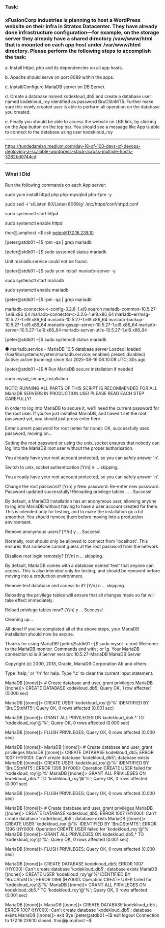 ### Task:
   ### xFusionCorp Industries is planning to host a WordPress website on their infra in Stratos Datacenter. They have already done infrastructure configuration—for example, on the storage server they already have a shared directory /vaw/www/html that is mounted on each app host under /var/www/html directory. Please perform the following steps to accomplish the task:



a. Install httpd, php and its dependencies on all app hosts.


b. Apache should serve on port 8089 within the apps.


c. Install/Configure MariaDB server on DB Server.


d. Create a database named kodekloud_db5 and create a database user named kodekloud_roy identified as password BruCStnMT5. Further make sure this newly created user is able to perform all operation on the database you created.


e. Finally you should be able to access the website on LBR link, by clicking on the App button on the top bar. You should see a message like App is able to connect to the database using user kodekloud_roy

------------------------------------------------------------
https://tundedamian.medium.com/day-18-of-100-days-of-devops-deploying-a-scalable-wordpress-stack-across-multiple-hosts-3282bd0744cd

-------------------------------------------

### What I Did

Run the following commands on each App server:

sudo yum install httpd php php-mysqlnd php-fpm  -y

sudo sed -i 's/Listen 80/Listen 8089/g' /etc/httpd/conf/httpd.conf

sudo systemctl start httpd

sudo systemctl enable httpd


thor@jumphost ~$ ssh peter@172.16.239.10

[peter@stdb01 ~]$ rpm -qa | grep mariadb

[peter@stdb01 ~]$ sudo systemctl status mariadb

Unit mariadb.service could not be found.

[peter@stdb01 ~]$ sudo yum install mariadb-server -y

sudo systemctl start mariadb

sudo systemctl enable mariadb

[peter@stdb01 ~]$ rpm -qa | grep mariadb

mariadb-connector-c-config-3.2.6-1.el9.noarch
mariadb-common-10.5.27-1.el9.x86_64
mariadb-connector-c-3.2.6-1.el9.x86_64
mariadb-errmsg-10.5.27-1.el9.x86_64
mariadb-10.5.27-1.el9.x86_64
mariadb-backup-10.5.27-1.el9.x86_64
mariadb-gssapi-server-10.5.27-1.el9.x86_64
mariadb-server-10.5.27-1.el9.x86_64
mariadb-server-utils-10.5.27-1.el9.x86_64


[peter@stdb01 ~]$ sudo systemctl status mariadb

● mariadb.service - MariaDB 10.5 database server
     Loaded: loaded (/usr/lib/systemd/system/mariadb.service; enabled; preset: disabled)
     Active: active (running) since Sat 2025-08-16 06:10:08 UTC; 30s ago

[peter@stdb01 ~]$ # Run MariaDB secure installation if needed

sudo mysql_secure_installation

NOTE: RUNNING ALL PARTS OF THIS SCRIPT IS RECOMMENDED FOR ALL MariaDB
      SERVERS IN PRODUCTION USE!  PLEASE READ EACH STEP CAREFULLY!

In order to log into MariaDB to secure it, we'll need the current
password for the root user. If you've just installed MariaDB, and
haven't set the root password yet, you should just press enter here.

Enter current password for root (enter for none): 
OK, successfully used password, moving on...

Setting the root password or using the unix_socket ensures that nobody
can log into the MariaDB root user without the proper authorisation.

You already have your root account protected, so you can safely answer 'n'.

Switch to unix_socket authentication [Y/n] n
 ... skipping.

You already have your root account protected, so you can safely answer 'n'.

Change the root password? [Y/n] y
New password: 
Re-enter new password: 
Password updated successfully!
Reloading privilege tables..
 ... Success!


By default, a MariaDB installation has an anonymous user, allowing anyone
to log into MariaDB without having to have a user account created for
them.  This is intended only for testing, and to make the installation
go a bit smoother.  You should remove them before moving into a
production environment.

Remove anonymous users? [Y/n] y
 ... Success!

Normally, root should only be allowed to connect from 'localhost'.  This
ensures that someone cannot guess at the root password from the network.

Disallow root login remotely? [Y/n] n
 ... skipping.

By default, MariaDB comes with a database named 'test' that anyone can
access.  This is also intended only for testing, and should be removed
before moving into a production environment.

Remove test database and access to it? [Y/n] n
 ... skipping.

Reloading the privilege tables will ensure that all changes made so far
will take effect immediately.

Reload privilege tables now? [Y/n] y
 ... Success!

Cleaning up...

All done!  If you've completed all of the above steps, your MariaDB
installation should now be secure.

Thanks for using MariaDB!
[peter@stdb01 ~]$ sudo mysql -u root
Welcome to the MariaDB monitor.  Commands end with ; or \g.
Your MariaDB connection id is 8
Server version: 10.5.27-MariaDB MariaDB Server

Copyright (c) 2000, 2018, Oracle, MariaDB Corporation Ab and others.

Type 'help;' or '\h' for help. Type '\c' to clear the current input statement.

MariaDB [(none)]> # Create database and user, grant privileges
MariaDB [(none)]> CREATE DATABASE kodekloud_db5;
Query OK, 1 row affected (0.000 sec)

MariaDB [(none)]> CREATE USER 'kodekloud_roy'@'%' IDENTIFIED BY 'BruCStnMT5';
Query OK, 0 rows affected (0.001 sec)

MariaDB [(none)]> GRANT ALL PRIVILEGES ON kodekloud_db5.* TO 'kodekloud_roy'@'%';
Query OK, 0 rows affected (0.000 sec)

MariaDB [(none)]> FLUSH PRIVILEGES;
Query OK, 0 rows affected (0.000 sec)

MariaDB [(none)]> 
MariaDB [(none)]> # Create database and user, grant privileges
MariaDB [(none)]> CREATE DATABASE kodekloud_db5;
ERROR 1007 (HY000): Can't create database 'kodekloud_db5'; database exists
MariaDB [(none)]> CREATE USER 'kodekloud_roy'@'%' IDENTIFIED BY 'BruCStnMT5';
ERROR 1396 (HY000): Operation CREATE USER failed for 'kodekloud_roy'@'%'
MariaDB [(none)]> GRANT ALL PRIVILEGES ON kodekloud_db5.* TO 'kodekloud_roy'@'%';
Query OK, 0 rows affected (0.001 sec)

MariaDB [(none)]> FLUSH PRIVILEGES;
Query OK, 0 rows affected (0.000 sec)

MariaDB [(none)]> # Create database and user, grant privileges
MariaDB [(none)]> CREATE DATABASE kodekloud_db5;
ERROR 1007 (HY000): Can't create database 'kodekloud_db5'; database exists
MariaDB [(none)]> CREATE USER 'kodekloud_roy'@'%' IDENTIFIED BY 'BruCStnMT5';
ERROR 1396 (HY000): Operation CREATE USER failed for 'kodekloud_roy'@'%'
MariaDB [(none)]> GRANT ALL PRIVILEGES ON kodekloud_db5.* TO 'kodekloud_roy'@'%';
Query OK, 0 rows affected (0.001 sec)

MariaDB [(none)]> FLUSH PRIVILEGES;
Query OK, 0 rows affected (0.000 sec)

MariaDB [(none)]> CREATE DATABASE kodekloud_db5;
ERROR 1007 (HY000): Can't create database 'kodekloud_db5'; database exists
MariaDB [(none)]> CREATE USER 'kodekloud_roy'@'%' IDENTIFIED BY 'BruCStnMT5';
ERROR 1396 (HY000): Operation CREATE USER failed for 'kodekloud_roy'@'%'
MariaDB [(none)]> GRANT ALL PRIVILEGES ON kodekloud_db5.* TO 'kodekloud_roy'@'%';
Query OK, 0 rows affected (0.001 sec)

MariaDB [(none)]> 
MariaDB [(none)]> CREATE DATABASE kodekloud_db5 ;
ERROR 1007 (HY000): Can't create database 'kodekloud_db5'; database exists
MariaDB [(none)]> exit
Bye
[peter@stdb01 ~]$ exit
logout
Connection to 172.16.239.10 closed.
thor@jumphost ~$ 
